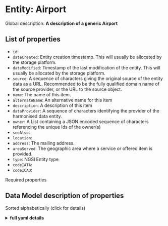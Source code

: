 Entity: Airport
===============


Global description: **A description of a generic Airport**


## List of properties


- `id`:   
- `dateCreated`: Entity creation timestamp. This will usually be allocated by the storage platform.  
- `dateModified`: Timestamp of the last modification of the entity. This will usually be allocated by the storage platform.  
- `source`: A sequence of characters giving the original source of the entity data as a URL. Recommended to be the fully qualified domain name of the source provider, or the URL to the source object.  
- `name`: The name of this item.  
- `alternateName`: An alternative name for this item  
- `description`: A description of this item  
- `dataProvider`: A sequence of characters identifying the provider of the harmonised data entity.  
- `owner`: A List containing a JSON encoded sequence of characters referencing the unique Ids of the owner(s)  
- `seeAlso`:   
- `location`:   
- `address`: The mailing address.  
- `areaServed`: The geographic area where a service or offered item is provided.  
- `type`: NGSI Entity type  
- `codeIATA`:   
- `codeICAO`:   

Required properties
## Data Model description of properties

Sorted alphabetically (click for details)
<details><summary><strong>full yaml details</strong></summary>  

``````yaml
address:
  description: The mailing address.
  properties:
    addressCountry: {type: string}
    addressLocality: {type: string}
    addressRegion: {type: string}
    areaServed: {type: string}
    postOfficeBoxNumber: {type: string}
    postalCode: {type: string}
    streetAddress: {type: string}
  type: object
  x-ngsi: {type: Property}
alternateName:
  description: An alternative name for this item
  type: string
  x-ngsi: {type: Property}
areaServed:
  description: The geographic area where a service or offered item is provided.
  type: string
  x-ngsi: {type: Property}
codeIATA: {type: string}
codeICAO: {type: string}
dataProvider:
  description: A sequence of characters identifying the provider of the harmonised
    data entity.
  type: string
  x-ngsi: {type: Property}
dateCreated:
  description: Entity creation timestamp. This will usually be allocated by the storage
    platform.
  format: date-time
  type: string
  x-ngsi: {type: Property}
dateModified:
  description: Timestamp of the last modification of the entity. This will usually
    be allocated by the storage platform.
  format: date-time
  type: string
  x-ngsi: {type: Property}
description:
  description: A description of this item
  type: string
  x-ngsi: {type: Property}
id:
  anyOf: &id001
  - {description: Property. Identifier format of any NGSI entity, maxLength: 256,
    minLength: 1, pattern: '^[\w\-\.\{\}\$\+\*\[\]`|~^@!,:\\]+$', type: string}
  - {description: Property. Identifier format of any NGSI entity, format: uri, type: string}
location:
  $id: https://geojson.org/schema/Geometry.json
  $schema: http://json-schema.org/draft-07/schema#
  oneOf:
  - properties:
      bbox:
        items: {type: number}
        minItems: 4
        type: array
      coordinates:
        items: {type: number}
        minItems: 2
        type: array
      type:
        enum: [Point]
        type: string
    required: [type, coordinates]
    title: GeoJSON Point
    type: object
  - properties:
      bbox:
        items: {type: number}
        minItems: 4
        type: array
      coordinates:
        items:
          items: {type: number}
          minItems: 2
          type: array
        minItems: 2
        type: array
      type:
        enum: [LineString]
        type: string
    required: [type, coordinates]
    title: GeoJSON LineString
    type: object
  - properties:
      bbox:
        items: {type: number}
        minItems: 4
        type: array
      coordinates:
        items:
          items:
            items: {type: number}
            minItems: 2
            type: array
          minItems: 4
          type: array
        type: array
      type:
        enum: [Polygon]
        type: string
    required: [type, coordinates]
    title: GeoJSON Polygon
    type: object
  - properties:
      bbox:
        items: {type: number}
        minItems: 4
        type: array
      coordinates:
        items:
          items: {type: number}
          minItems: 2
          type: array
        type: array
      type:
        enum: [MultiPoint]
        type: string
    required: [type, coordinates]
    title: GeoJSON MultiPoint
    type: object
  - properties:
      bbox:
        items: {type: number}
        minItems: 4
        type: array
      coordinates:
        items:
          items:
            items: {type: number}
            minItems: 2
            type: array
          minItems: 2
          type: array
        type: array
      type:
        enum: [MultiLineString]
        type: string
    required: [type, coordinates]
    title: GeoJSON MultiLineString
    type: object
  - properties:
      bbox:
        items: {type: number}
        minItems: 4
        type: array
      coordinates:
        items:
          items:
            items:
              items: {type: number}
              minItems: 2
              type: array
            minItems: 4
            type: array
          type: array
        type: array
      type:
        enum: [MultiPolygon]
        type: string
    required: [type, coordinates]
    title: GeoJSON MultiPolygon
    type: object
  title: GeoJSON Geometry
name:
  description: The name of this item.
  type: string
  x-ngsi: {type: Property}
owner:
  description: A List containing a JSON encoded sequence of characters referencing
    the unique Ids of the owner(s)
  items: !!python/object/new:builtins.dict
    dictitems:
      anyOf: *id001
  type: array
  x-ngsi: {type: Property}
seeAlso:
  oneOf:
  - items:
    - {format: uri, type: string}
    minItems: 1
    type: array
  - {format: uri, type: string}
source:
  description: A sequence of characters giving the original source of the entity data
    as a URL. Recommended to be the fully qualified domain name of the source provider,
    or the URL to the source object.
  type: string
  x-ngsi: {type: Property}
type:
  description: NGSI Entity type
  enum: [Airport]
  type: string

```
</details>  

## Example payloads  

#### Airport NGSI V2 key-values Example  

Here is an example of a Airport in JSON format as key-values. This is compatible with NGSI V2 when  using `options=keyValues` and returns the context data of an individual entity.

```json
{
    "id": "airport-BMA",
    "type": "Airport",
    "codeIATA": "BMA",
    "codeICAO": "ESSB",
    "name": "Bromma Stockholm Airport",
    "alternateName": "Stockholm Airport",
    "address": {
        "addressCountry": "SE",
        "addressLocality": "Stockholm"
    },
    "location": {
        "type": "Point",
        "coordinates": [59.354444, 17.939722, 14]
    }
}
```

#### Airport NGSI V2 normalized Example  

Here is an example of a Airport in JSON format as normalized. This is compatible with NGSI V2 when not using options and returns the context data of an individual entity.

```json
{
    "id": "airport-BMA",
    "type": "Airport",
    "codeIATA": {
        "value": "BMA"
    },
    "codeICAO": {
        "value": "ESSB"
    },
    "name": {
        "value": "Bromma Stockholm Airport"
    },
    "alternateName": {
        "value": "Stockholm Airport"
    },
    "address": {
        "type": "PostalAddress",
        "value": {
            "addressCountry": "SE",
            "addressLocality": "Stockholm"
        }
    },
    "location": {
        "type": "geo:json",
        "value": {
            "type": "Point",
            "coordinates": [59.354444, 17.939722, 14]
        }
    }
}
```

#### Airport NGSI-LD key-values Example  

Here is an example of a Airport in JSON-LD format as key-values. This is compatible with NGSI-LD when  using `options=keyValues` and returns the context data of an individual entity.

```json
{
    "id": "urn:ngsi-ld:Airline:airport-BMA",
    "type": "Airport",
    "codeIATA": "BMA",
    "codeICAO": "ESSB",
    "name": "Bromma Stockholm Airport",
    "alternateName": "Stockholm Airport",
    "address": {
        "addressCountry": "SE",
        "addressLocality": "Stockholm" 
    },
    "location": {
        "type": "Point",
        "coordinates": [59.354444, 17.939722, 14]
    },
    "@context": [
        "https://schema.lab.fiware.org/ld/context",
        "https://uri.etsi.org/ngsi-ld/v1/ngsi-ld-core-context.jsonld"
    ]
}
```

#### Airport NGSI-LD normalized Example  

Here is an example of a Airport in JSON-LD format as normalized. This is compatible with NGSI-LD when not using options and returns the context data of an individual entity.

```json
{
    "id": "urn:ngsi-ld:Airline:airport-BMA",
    "type": "Airport",
    "codeIATA": {
        "type": "Property",
        "value": "BMA"
    },
    "codeICAO": {
        "type": "Property",
        "value": "ESSB"
    },
    "name": {
        "type": "Property",
        "value": "Bromma Stockholm Airport"
    },
    "alternateName": {
        "type": "Property",
        "value": "Stockholm Airport"
    },
    "address": {
        "type": "Property",
        "value": {
            "addressCountry": "SE",
            "addressLocality": "Stockholm"
        }
    },
    "location": {
        "type": "GeoProperty",
        "value": {
            "type": "Point",
            "coordinates": [59.354444, 17.939722, 14]
        }
    },
    "@context": [
        "https://schema.lab.fiware.org/ld/context",
        "https://uri.etsi.org/ngsi-ld/v1/ngsi-ld-core-context.jsonld"
    ]
}
```
